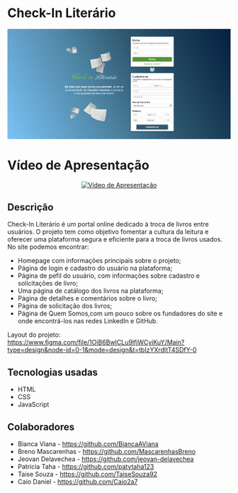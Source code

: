 # Check-In Literário

 <img src="./design/imgs/image-7.png" width="1200"/>

# Vídeo de Apresentação

<div style="display: flex; justify-content: center;">
  <a href="https://youtu.be/-HAkIxei8OM?si=DAUO8tVIQLYtNrrB" target="_blank">
    <img src="https://i.ytimg.com/an_webp/-HAkIxei8OM/mqdefault_6s.webp?du=3000&sqp=CL-ki6wG&rs=AOn4CLDLm-8ez92_6ze9aq48iVcrMzDB0w" alt="Vídeo de Apresentação" style="max-width: 100%;">
  </a>
</div>

## Descrição

Check-In Literário é um portal online dedicado à troca de livros entre usuários. O projeto tem como objetivo fomentar a cultura da leitura e oferecer uma plataforma segura e eficiente para a troca de livros usados. No site podemos encontrar: 
- Homepage com informações principais sobre o projeto;
- Página de login e cadastro do usuário na plataforma;
- Página de pefil do usuário, com informações sobre cadastro e solicitações de livro;
- Uma página de catálogo dos livros na plataforma;
- Página de detalhes e comentários sobre o livro;
- Página de solicitação dos livros;
- Página de Quem Somos,com um pouco sobre os fundadores do site e onde encontrá-los nas redes LinkedIn e GitHub.

Layout do projeto: 
<br>
https://www.figma.com/file/1OiB6BwICLu9lfjWCyiKuY/Main?type=design&node-id=0-1&mode=design&t=tbIzYXrdltT4SDfY-0

## Tecnologias usadas
- HTML
- CSS
- JavaScript 

## Colaboradores
- Bianca Viana - https://github.com/BiancaAViana
- Breno Mascarenhas - https://github.com/MascarenhasBreno
- Jeovan Delavechea - https://github.com/jeovan-delavechea
- Patricia Taha - https://github.com/patytaha123
- Taise Souza - https://github.com/TaiseSouza92
- Caio Daniel - https://github.com/Caio2a7
